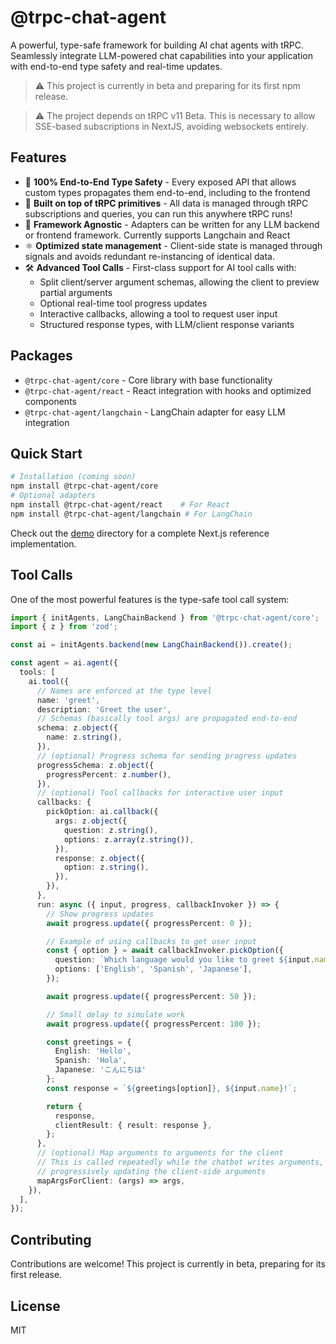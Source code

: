 # @trpc-chat-agent

A powerful, type-safe framework for building AI chat agents with tRPC. Seamlessly integrate LLM-powered chat capabilities into your application with end-to-end type safety and real-time updates.

> ⚠️ This project is currently in beta and preparing for its first npm release.

> ⚠️ The project depends on tRPC v11 Beta. This is necessary to allow SSE-based subscriptions in NextJS, avoiding websockets entirely.

## Features

- 🔐 **100% End-to-End Type Safety** - Every exposed API that allows custom types propagates them end-to-end, including to the frontend
- 🔄 **Built on top of tRPC primitives** - All data is managed through tRPC subscriptions and queries, you can run this anywhere tRPC runs!
- 🎯 **Framework Agnostic** - Adapters can be written for any LLM backend or frontend framework. Currently supports Langchain and React
- ⚛️ **Optimized state management** - Client-side state is managed through signals and avoids redundant re-instancing of identical data.
- 🛠️ **Advanced Tool Calls** - First-class support for AI tool calls with:
  - Split client/server argument schemas, allowing the client to preview partial arguments
  - Optional real-time tool progress updates
  - Interactive callbacks, allowing a tool to request user input
  - Structured response types, with LLM/client response variants

## Packages

- `@trpc-chat-agent/core` - Core library with base functionality
- `@trpc-chat-agent/react` - React integration with hooks and optimized components
- `@trpc-chat-agent/langchain` - LangChain adapter for easy LLM integration

## Quick Start

```bash
# Installation (coming soon)
npm install @trpc-chat-agent/core
# Optional adapters
npm install @trpc-chat-agent/react    # For React
npm install @trpc-chat-agent/langchain # For LangChain
```

Check out the [demo](./demo) directory for a complete Next.js reference implementation.

## Tool Calls

One of the most powerful features is the type-safe tool call system:

```typescript
import { initAgents, LangChainBackend } from '@trpc-chat-agent/core';
import { z } from 'zod';

const ai = initAgents.backend(new LangChainBackend()).create();

const agent = ai.agent({
  tools: [
    ai.tool({
      // Names are enforced at the type level
      name: 'greet',
      description: 'Greet the user',
      // Schemas (basically tool args) are propagated end-to-end
      schema: z.object({
        name: z.string(),
      }),
      // (optional) Progress schema for sending progress updates
      progressSchema: z.object({
        progressPercent: z.number(),
      }),
      // (optional) Tool callbacks for interactive user input
      callbacks: {
        pickOption: ai.callback({
          args: z.object({
            question: z.string(),
            options: z.array(z.string()),
          }),
          response: z.object({
            option: z.string(),
          }),
        }),
      },
      run: async ({ input, progress, callbackInvoker }) => {
        // Show progress updates
        await progress.update({ progressPercent: 0 });

        // Example of using callbacks to get user input
        const { option } = await callbackInvoker.pickOption({
          question: `Which language would you like to greet ${input.name} in?`,
          options: ['English', 'Spanish', 'Japanese'],
        });

        await progress.update({ progressPercent: 50 });

        // Small delay to simulate work
        await progress.update({ progressPercent: 100 });

        const greetings = {
          English: 'Hello',
          Spanish: 'Hola',
          Japanese: 'こんにちは'
        };
        const response = `${greetings[option]}, ${input.name}!`;

        return {
          response,
          clientResult: { result: response },
        };
      },
      // (optional) Map arguments to arguments for the client
      // This is called repeatedly while the chatbot writes arguments,
      // progressively updating the client-side arguments
      mapArgsForClient: (args) => args,
    }),
  ],
});
```

## Contributing

Contributions are welcome! This project is currently in beta, preparing for its first release.

## License

MIT

